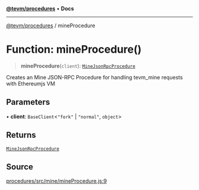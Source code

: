 [**@tevm/procedures**](../README.md) • **Docs**

***

[@tevm/procedures](../globals.md) / mineProcedure

# Function: mineProcedure()

> **mineProcedure**(`client`): [`MineJsonRpcProcedure`](../type-aliases/MineJsonRpcProcedure.md)

Creates an Mine JSON-RPC Procedure for handling tevm_mine requests with Ethereumjs VM

## Parameters

• **client**: `BaseClient`\<`"fork"` \| `"normal"`, `object`\>

## Returns

[`MineJsonRpcProcedure`](../type-aliases/MineJsonRpcProcedure.md)

## Source

[procedures/src/mine/mineProcedure.js:9](https://github.com/evmts/tevm-monorepo/blob/main/packages/procedures/src/mine/mineProcedure.js#L9)
